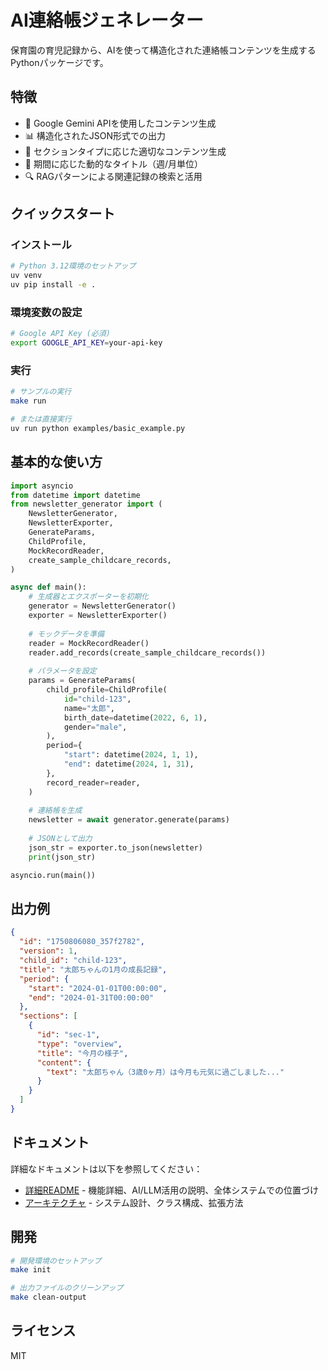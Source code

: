 # AI連絡帳ジェネレーター

保育園の育児記録から、AIを使って構造化された連絡帳コンテンツを生成するPythonパッケージです。

## 特徴

- 🤖 Google Gemini APIを使用したコンテンツ生成
- 📊 構造化されたJSON形式での出力
- 🎯 セクションタイプに応じた適切なコンテンツ生成
- 📅 期間に応じた動的なタイトル（週/月単位）
- 🔍 RAGパターンによる関連記録の検索と活用

## クイックスタート

### インストール

```bash
# Python 3.12環境のセットアップ
uv venv
uv pip install -e .
```

### 環境変数の設定

```bash
# Google API Key (必須)
export GOOGLE_API_KEY=your-api-key
```

### 実行

```bash
# サンプルの実行
make run

# または直接実行
uv run python examples/basic_example.py
```

## 基本的な使い方

```python
import asyncio
from datetime import datetime
from newsletter_generator import (
    NewsletterGenerator,
    NewsletterExporter,
    GenerateParams,
    ChildProfile,
    MockRecordReader,
    create_sample_childcare_records,
)

async def main():
    # 生成器とエクスポーターを初期化
    generator = NewsletterGenerator()
    exporter = NewsletterExporter()
    
    # モックデータを準備
    reader = MockRecordReader()
    reader.add_records(create_sample_childcare_records())
    
    # パラメータを設定
    params = GenerateParams(
        child_profile=ChildProfile(
            id="child-123",
            name="太郎",
            birth_date=datetime(2022, 6, 1),
            gender="male",
        ),
        period={
            "start": datetime(2024, 1, 1),
            "end": datetime(2024, 1, 31),
        },
        record_reader=reader,
    )
    
    # 連絡帳を生成
    newsletter = await generator.generate(params)
    
    # JSONとして出力
    json_str = exporter.to_json(newsletter)
    print(json_str)

asyncio.run(main())
```

## 出力例

```json
{
  "id": "1750806080_357f2782",
  "version": 1,
  "child_id": "child-123",
  "title": "太郎ちゃんの1月の成長記録",
  "period": {
    "start": "2024-01-01T00:00:00",
    "end": "2024-01-31T00:00:00"
  },
  "sections": [
    {
      "id": "sec-1",
      "type": "overview",
      "title": "今月の様子",
      "content": {
        "text": "太郎ちゃん（3歳0ヶ月）は今月も元気に過ごしました..."
      }
    }
  ]
}
```

## ドキュメント

詳細なドキュメントは以下を参照してください：

- [詳細README](docs/README.md) - 機能詳細、AI/LLM活用の説明、全体システムでの位置づけ
- [アーキテクチャ](docs/ARCHITECTURE.md) - システム設計、クラス構成、拡張方法

## 開発

```bash
# 開発環境のセットアップ
make init

# 出力ファイルのクリーンアップ
make clean-output
```

## ライセンス

MIT